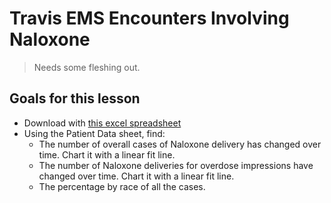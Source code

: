 # Travis EMS Encounters Involving Naloxone

> Needs some fleshing out.

## Goals for this lesson

- Download with [this excel spreadsheet](https://github.com/utdata/rwd-r-assignments/blob/master/ems-opioid/PatientEncountersInvolvingNaloxone-PIR-39904.xlsx?raw=true)
- Using the Patient Data sheet, find:
  - The number of overall cases of Naloxone delivery has changed over time. Chart it with a linear fit line.
  - The number of Naloxone deliveries for overdose impressions have changed over time. Chart it with a linear fit line.
  - The percentage by race of all the cases.
